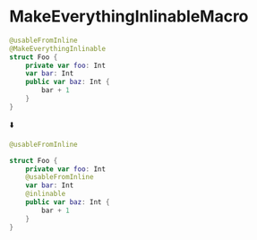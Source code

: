 # MakeEverythingInlinableMacro


```swift
@usableFromInline
@MakeEverythingInlinable 
struct Foo {
    private var foo: Int
    var bar: Int
    public var baz: Int {
        bar + 1
    }
}
```

⬇️

```swift
@usableFromInline

struct Foo {
    private var foo: Int
    @usableFromInline
    var bar: Int
    @inlinable
    public var baz: Int {
        bar + 1
    }
}
```
